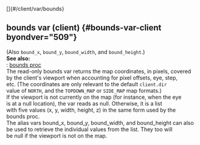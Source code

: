 []{#/client/var/bounds}    
## bounds var (client) {#bounds-var-client byondver="509"}    
(Also `bound_x`, `bound_y`, `bound_width`, and `bound_height`.)    
**See also:**    
:   [bounds proc](ref/proc/bounds)    
The read-only bounds var returns the map coordinates, in pixels, covered    
by the client\'s viewport when accounting for pixel offsets, eye, step,    
etc. (The coordinates are only relevant to the default `client.dir`    
value of `NORTH`, and the `TOPDOWN_MAP` or `SIDE_MAP` map formats.)    
If the viewport is not currently on the map (for instance, when the eye    
is at a null location), the var reads as null. Otherwise, it is a list    
with five values (x, y, width, height, z) in the same form used by the    
bounds proc.    
The alias vars bound_x, bound_y, bound_width, and bound_height can also    
be used to retrieve the individual values from the list. They too will    
be null if the viewport is not on the map.  